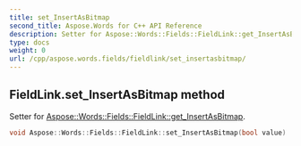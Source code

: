 ```yaml
---
title: set_InsertAsBitmap
second_title: Aspose.Words for C++ API Reference
description: Setter for Aspose::Words::Fields::FieldLink::get_InsertAsBitmap. 
type: docs
weight: 0
url: /cpp/aspose.words.fields/fieldlink/set_insertasbitmap/
---
```

## FieldLink.set_InsertAsBitmap method


Setter for [Aspose::Words::Fields::FieldLink::get_InsertAsBitmap](../get_insertasbitmap/).

```cpp
void Aspose::Words::Fields::FieldLink::set_InsertAsBitmap(bool value)
```

